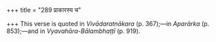+++
title = "289 प्राकारस्य च"

+++
This verse is quoted in *Vivādaratnākara* (p. 367);—in *Aparārka* (p.
853);—and in *Vyavahāra-Bālambhaṭṭī* (p. 919).


